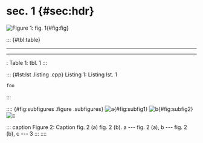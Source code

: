 # sec. 1 {#sec:hdr}

![Figure 1: fig. 1](foo.png){#fig:fig}

::: {#tbl:table}
  -- -- --
        
  -- -- --

  : Table 1: tbl. 1
:::

::: {#lst:lst .listing .cpp}
Listing 1: Listing lst. 1

``` cpp
foo
```
:::

:::: {#fig:subfigures .figure .subfigures}
![a](fig1.png){#fig:subfig1} ![b](fig2.png){#fig:subfig2} ![c](fig3.png)

::: caption
Figure 2: Caption fig. 2 (a) fig. 2 (b). a --- fig. 2 (a), b --- fig. 2
(b), c --- 3
:::
::::
